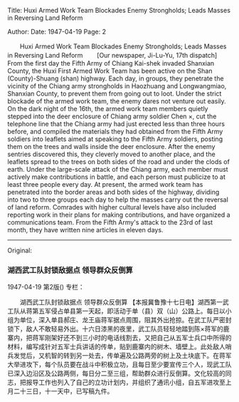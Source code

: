 Title: Huxi Armed Work Team Blockades Enemy Strongholds; Leads Masses in Reversing Land Reform

Author:
Date: 1947-04-19
Page: 2

　　Huxi Armed Work Team Blockades Enemy Strongholds; Leads Masses in Reversing Land Reform
　　[Our newspaper, Ji-Lu-Yu, 17th dispatch] From the first day the Fifth Army of Chiang Kai-shek invaded Shanxian County, the Huxi First Armed Work Team has been active on the Shan (County)-Shuang (shan) highway. Each day, in groups, they penetrate the vicinity of the Chiang army strongholds in Haozhuang and Longwangmiao, Shanxian County, to prevent them from going out to loot. Under the strict blockade of the armed work team, the enemy dares not venture out easily. On the dark night of the 16th, the armed work team members quietly stepped into the deer enclosure of Chiang army soldier Chen ×, cut the telephone line that the Chiang army had just erected less than three hours before, and compiled the materials they had obtained from the Fifth Army soldiers into leaflets aimed at speaking to the Fifth Army soldiers, posting them on the trees and walls inside the deer enclosure. After the enemy sentries discovered this, they cleverly moved to another place, and the leaflets spread to the trees on both sides of the road and under the clods of earth. Under the large-scale attack of the Chiang army, each member must actively make contributions in battle, and each person must publicize to at least three people every day. At present, the armed work team has penetrated into the border areas and both sides of the highway, dividing into two to three groups each day to help the masses carry out the reversal of land reform. Comrades with higher cultural levels have also included reporting work in their plans for making contributions, and have organized a communications team. From the Fifth Army's attack to the 23rd of last month, they have written nine articles in eleven days.



<hr /> 

Original: 


### 湖西武工队封锁敌据点  领导群众反倒算

1947-04-19
第2版()
专栏：

　　湖西武工队封锁敌据点
    领导群众反倒算
    【本报冀鲁豫十七日电】湖西第一武工队从蒋第五军侵占单县第一天起，即活动于单（县）双（山）公路上。每日以小组为单位，深入单县郝庄、龙王庙蒋军据点周围，阻其外出抢掠。在武工队严密封锁下，敌人不敢轻易外出。十六日漆黑的夜里，武工队员轻轻地踏到陈×蒋军的鹿寨内，把蒋军刚架好还不到三小时的电话线割去，又把自己从五军士兵口中所得的材料，编写成针对五军士兵讲话的传单，贴到鹿寨内的树木、墙壁上。此处敌人哨兵发觉后，又机智的转到另一处去，传单遍及公路两旁的树上及土块底下。在蒋军大举进攻下，每个队员要在战斗中积极立功，且每日至少要宣传三个人，现武工队已深入边沿区及公路两侧，每日分二至三组，帮助群众进行反倒算。文化较高的同志，把报导工作也列入了自己的立功计划内，并组织了通讯小组，自五军进攻至上月二十三日，十一天中，已写稿九件。
